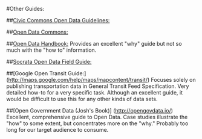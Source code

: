 #Other Guides:


##[Civic Commons Open Data Guidelines:](http://wiki.civiccommons.org/Open_Data_Guidelines)

##[Open Data Commons:](http://opendatacommons.org/guide/)

##[Open Data Handbook:](http://opendatahandbook.org/)
Provides an excellent "why" guide but not so much with the "how to" information.

##[Socrata Open Data Field Guide:](http://www.socrata.com/open-data-field-guide-chapter/about/)

##[Google Open Transit Guide:] (http://maps.google.com/help/maps/mapcontent/transit/)
Focuses solely on publishing transportation data in General Transit Feed Specification.  Very detailed how-to for a very specific task.  Although an excellent guide, it would be difficult to use this for any other kinds of data sets.

##[Open Government Data (Josh's Book)] (http://opengovdata.io/) 
Excellent, comprehensive guide to Open Data.  Case studies illustrate the "how" to some extent, but concentrates more on the "why."  Probably too long for our target audience to consume.
